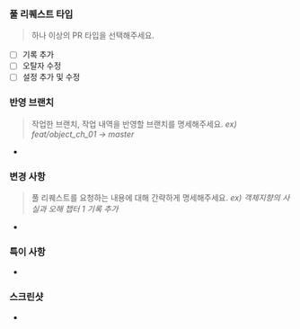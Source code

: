 ### 풀 리퀘스트 타입

> 하나 이상의 PR 타입을 선택해주세요.

-   [ ] 기록 추가
-   [ ] 오탈자 수정
-   [ ] 설정 추가 및 수정

### 반영 브랜치

> 작업한 브랜치, 작업 내역을 반영할 브랜치를 명세해주세요.
> _ex) feat/object_ch_01 -> master_

-

### 변경 사항

> 풀 리퀘스트를 요청하는 내용에 대해 간략하게 명세해주세요.
> _ex) 객체지향의 사실과 오해 챕터 1 기록 추가_

-

### 특이 사항

>

-

### 스크린샷

>

-
